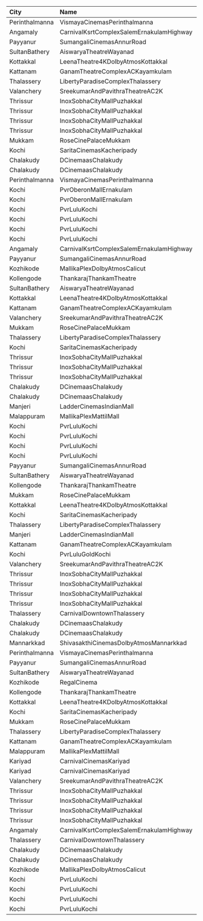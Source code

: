 | City           | Name                                     |  Time | Type             | Price | Capacity | Booked |
| :------------- | :--------------------------------------- | ----: | :--------------- | ----: | -------: | -----: |
| Perinthalmanna | VismayaCinemasPerinthalmanna             | 09:55 | Platinum         |  100₹ |      111 |     59 |
| Angamaly       | CarnivalKsrtComplexSalemErnakulamHighway | 10:15 | GoldOffline      |  130₹ |      202 |    103 |
| Payyanur       | SumangaliCinemasAnnurRoad                | 10:30 | PlatinumCircle   |  110₹ |      161 |     80 |
| SultanBathery  | AiswaryaTheatreWayanad                   | 11:00 | Balcony          |  110₹ |      254 |    114 |
| Kottakkal      | LeenaTheatre4KDolbyAtmosKottakkal        | 11:00 | Executive        |  130₹ |      309 |    154 |
| Kattanam       | GanamTheatreComplexACKayamkulam          | 11:00 | FirstClass       |  110₹ |      129 |     97 |
| Thalassery     | LibertyParadiseComplexThalassery         | 11:30 | Gold             |  125₹ |      214 |    170 |
| Valanchery     | SreekumarAndPavithraTheatreAC2K          | 11:30 | FirstClass       |  110₹ |      161 |     80 |
| Thrissur       | InoxSobhaCityMallPuzhakkal               | 11:45 | Club             |  140₹ |       70 |      0 |
| Thrissur       | InoxSobhaCityMallPuzhakkal               | 11:45 | Executive        |  110₹ |       13 |      0 |
| Thrissur       | InoxSobhaCityMallPuzhakkal               | 11:45 | RoyalRecliner    |  270₹ |        3 |      0 |
| Thrissur       | InoxSobhaCityMallPuzhakkal               | 11:45 | Royal            |  170₹ |        8 |      0 |
| Mukkam         | RoseCinePalaceMukkam                     | 11:45 | Executive        |  112₹ |      161 |     84 |
| Kochi          | SaritaCinemasKacheripady                 | 12:00 | BlueCircle       |  150₹ |      227 |    218 |
| Chalakudy      | DCinemaasChalakudy                       | 12:00 | Platinum         |  270₹ |        5 |      2 |
| Chalakudy      | DCinemaasChalakudy                       | 12:00 | Gold             |  129₹ |      238 |    118 |
| Perinthalmanna | VismayaCinemasPerinthalmanna             | 13:00 | Platinum         |  100₹ |      198 |    116 |
| Kochi          | PvrOberonMallErnakulam                   | 13:05 | Classic          |  120₹ |       54 |     27 |
| Kochi          | PvrOberonMallErnakulam                   | 13:05 | ClassicPlus      |  150₹ |      104 |     57 |
| Kochi          | PvrLuluKochi                             | 13:05 | Classic          |  140₹ |       54 |     31 |
| Kochi          | PvrLuluKochi                             | 13:05 | ClassicPlus      |  160₹ |      108 |     80 |
| Kochi          | PvrLuluKochi                             | 13:05 | Prime            |  190₹ |      125 |     86 |
| Kochi          | PvrLuluKochi                             | 13:05 | Recliner         |  350₹ |       14 |      7 |
| Angamaly       | CarnivalKsrtComplexSalemErnakulamHighway | 13:10 | GoldOffline      |  150₹ |      202 |    101 |
| Payyanur       | SumangaliCinemasAnnurRoad                | 13:30 | PlatinumCircle   |  110₹ |      161 |     80 |
| Kozhikode      | MallikaPlexDolbyAtmosCalicut             | 13:30 | Executive        |  140₹ |      163 |     81 |
| Kollengode     | ThankarajThankamTheatre                  | 13:45 | FirstClass       |  100₹ |      142 |     72 |
| SultanBathery  | AiswaryaTheatreWayanad                   | 14:00 | Balcony          |  110₹ |      254 |    114 |
| Kottakkal      | LeenaTheatre4KDolbyAtmosKottakkal        | 14:30 | Executive        |  130₹ |      309 |    154 |
| Kattanam       | GanamTheatreComplexACKayamkulam          | 14:30 | FirstClass       |  110₹ |      129 |     97 |
| Valanchery     | SreekumarAndPavithraTheatreAC2K          | 14:30 | FirstClass       |  110₹ |      161 |     80 |
| Mukkam         | RoseCinePalaceMukkam                     | 14:45 | Executive        |  112₹ |      161 |     84 |
| Thalassery     | LibertyParadiseComplexThalassery         | 14:45 | Gold             |  125₹ |      214 |    170 |
| Kochi          | SaritaCinemasKacheripady                 | 15:00 | BlueCircle       |  150₹ |      227 |    218 |
| Thrissur       | InoxSobhaCityMallPuzhakkal               | 15:10 | Club             |  190₹ |       57 |      0 |
| Thrissur       | InoxSobhaCityMallPuzhakkal               | 15:10 | Executive        |  130₹ |       13 |      0 |
| Thrissur       | InoxSobhaCityMallPuzhakkal               | 15:10 | RoyalRecliner    |  350₹ |        1 |      0 |
| Chalakudy      | DCinemaasChalakudy                       | 15:15 | Platinum         |  270₹ |        5 |      2 |
| Chalakudy      | DCinemaasChalakudy                       | 15:15 | Gold             |  129₹ |      238 |    118 |
| Manjeri        | LadderCinemasIndianMall                  | 15:30 | Executive        |  150₹ |       74 |     36 |
| Malappuram     | MallikaPlexMattilMall                    | 16:00 | Executive        |  140₹ |       54 |     27 |
| Kochi          | PvrLuluKochi                             | 16:30 | Classic          |  140₹ |       54 |     30 |
| Kochi          | PvrLuluKochi                             | 16:30 | ClassicPlus      |  160₹ |      108 |     71 |
| Kochi          | PvrLuluKochi                             | 16:30 | Prime            |  190₹ |      125 |     89 |
| Kochi          | PvrLuluKochi                             | 16:30 | Recliner         |  350₹ |       14 |     10 |
| Payyanur       | SumangaliCinemasAnnurRoad                | 16:30 | PlatinumCircle   |  110₹ |      161 |     80 |
| SultanBathery  | AiswaryaTheatreWayanad                   | 17:30 | Balcony          |  110₹ |      254 |    114 |
| Kollengode     | ThankarajThankamTheatre                  | 17:45 | FirstClass       |  100₹ |      142 |     72 |
| Mukkam         | RoseCinePalaceMukkam                     | 17:45 | Executive        |  112₹ |      161 |     84 |
| Kottakkal      | LeenaTheatre4KDolbyAtmosKottakkal        | 18:00 | Executive        |  130₹ |      309 |    154 |
| Kochi          | SaritaCinemasKacheripady                 | 18:00 | BlueCircle       |  150₹ |      227 |    221 |
| Thalassery     | LibertyParadiseComplexThalassery         | 18:00 | Gold             |  125₹ |      214 |    170 |
| Manjeri        | LadderCinemasIndianMall                  | 18:15 | Executive        |  150₹ |       74 |     36 |
| Kattanam       | GanamTheatreComplexACKayamkulam          | 18:15 | FirstClass       |  110₹ |      129 |     97 |
| Kochi          | PvrLuluGoldKochi                         | 18:25 | Gold             |  400₹ |       56 |     30 |
| Valanchery     | SreekumarAndPavithraTheatreAC2K          | 18:30 | FirstClass       |  110₹ |      161 |     80 |
| Thrissur       | InoxSobhaCityMallPuzhakkal               | 18:40 | Club             |  190₹ |       70 |      0 |
| Thrissur       | InoxSobhaCityMallPuzhakkal               | 18:40 | Executive        |  130₹ |       10 |      0 |
| Thrissur       | InoxSobhaCityMallPuzhakkal               | 18:40 | RoyalRecliner    |  350₹ |        3 |      0 |
| Thrissur       | InoxSobhaCityMallPuzhakkal               | 18:40 | Royal            |  190₹ |        5 |      0 |
| Thalassery     | CarnivalDowntownThalassery               | 19:00 | ExecutiveOffline |  160₹ |      131 |     66 |
| Chalakudy      | DCinemaasChalakudy                       | 19:00 | Platinum         |  270₹ |        5 |      2 |
| Chalakudy      | DCinemaasChalakudy                       | 19:00 | Gold             |  129₹ |      238 |    118 |
| Mannarkkad     | ShivasakthiCinemasDolbyAtmosMannarkkad   | 19:00 | Executive        |  110₹ |      256 |    130 |
| Perinthalmanna | VismayaCinemasPerinthalmanna             | 19:05 | Platinum         |  100₹ |      111 |     66 |
| Payyanur       | SumangaliCinemasAnnurRoad                | 19:30 | PlatinumCircle   |  110₹ |      161 |     90 |
| SultanBathery  | AiswaryaTheatreWayanad                   | 20:30 | Balcony          |  110₹ |      254 |    116 |
| Kozhikode      | RegalCinema                              | 20:30 | FirstClassSc1    |  200₹ |       47 |     18 |
| Kollengode     | ThankarajThankamTheatre                  | 20:45 | FirstClass       |  100₹ |      142 |     72 |
| Kottakkal      | LeenaTheatre4KDolbyAtmosKottakkal        | 21:00 | Executive        |  130₹ |      309 |    154 |
| Kochi          | SaritaCinemasKacheripady                 | 21:00 | BlueCircle       |  150₹ |      227 |    218 |
| Mukkam         | RoseCinePalaceMukkam                     | 21:00 | Executive        |  112₹ |      161 |     84 |
| Thalassery     | LibertyParadiseComplexThalassery         | 21:15 | Gold             |  125₹ |      214 |    170 |
| Kattanam       | GanamTheatreComplexACKayamkulam          | 21:15 | FirstClass       |  110₹ |      129 |     97 |
| Malappuram     | MallikaPlexMattilMall                    | 21:15 | Executive        |  140₹ |       50 |     19 |
| Kariyad        | CarnivalCinemasKariyad                   | 21:30 | ExecutiveOffline |  190₹ |       96 |     59 |
| Kariyad        | CarnivalCinemasKariyad                   | 21:30 | GoldLounge       |  290₹ |       32 |     18 |
| Valanchery     | SreekumarAndPavithraTheatreAC2K          | 21:30 | FirstClass       |  110₹ |      161 |     80 |
| Thrissur       | InoxSobhaCityMallPuzhakkal               | 22:10 | Club             |  190₹ |       61 |      0 |
| Thrissur       | InoxSobhaCityMallPuzhakkal               | 22:10 | Executive        |  130₹ |       10 |      0 |
| Thrissur       | InoxSobhaCityMallPuzhakkal               | 22:10 | RoyalRecliner    |  350₹ |        3 |      0 |
| Thrissur       | InoxSobhaCityMallPuzhakkal               | 22:10 | Royal            |  190₹ |        4 |      0 |
| Angamaly       | CarnivalKsrtComplexSalemErnakulamHighway | 22:15 | GoldOffline      |  150₹ |      203 |    108 |
| Thalassery     | CarnivalDowntownThalassery               | 22:15 | ExecutiveOffline |  160₹ |      131 |     77 |
| Chalakudy      | DCinemaasChalakudy                       | 22:15 | Platinum         |  270₹ |        5 |      2 |
| Chalakudy      | DCinemaasChalakudy                       | 22:15 | Gold             |  129₹ |      238 |    124 |
| Kozhikode      | MallikaPlexDolbyAtmosCalicut             | 22:15 | Executive        |  140₹ |      163 |     90 |
| Kochi          | PvrLuluKochi                             | 22:40 | Classic          |  140₹ |       54 |     39 |
| Kochi          | PvrLuluKochi                             | 22:40 | ClassicPlus      |  160₹ |      108 |    102 |
| Kochi          | PvrLuluKochi                             | 22:40 | Prime            |  190₹ |      125 |     97 |
| Kochi          | PvrLuluKochi                             | 22:40 | Recliner         |  350₹ |       14 |     13 |